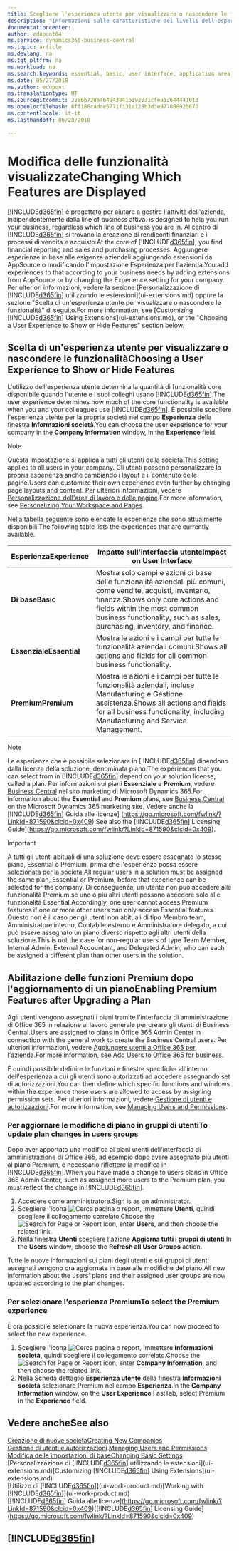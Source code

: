 ```yaml
---
title: Scegliere l'esperienza utente per visualizzare o nascondere le funzioni avanzate | Documenti Microsoft
description: "Informazioni sulle caratteristiche dei livelli dell'esperienza utente Base ed Essenziale che hanno effetto su interfaccia utente, aree di applicazione e società."
documentationcenter: 
author: edupont04
ms.service: dynamics365-business-central
ms.topic: article
ms.devlang: na
ms.tgt_pltfrm: na
ms.workload: na
ms.search.keywords: essential, basic, user interface, application area, experience
ms.date: 05/27/2018
ms.author: edupont
ms.translationtype: HT
ms.sourcegitcommit: 2286b728a464943841b192031cfea13644441013
ms.openlocfilehash: 6ff186cadae5771f131a128b3d3e977800925670
ms.contentlocale: it-it
ms.lasthandoff: 06/28/2018

---
```

# <a name="changing-which-features-are-displayed"></a><span data-ttu-id="b103a-103">Modifica delle funzionalità visualizzate</span><span class="sxs-lookup"><span data-stu-id="b103a-103">Changing Which Features are Displayed</span></span>
[!INCLUDE[d365fin](includes/d365fin_md.md)]<span data-ttu-id="b103a-104"> è progettato per aiutare a gestire l'attività dell'azienda, indipendentemente dalla line of business attiva.</span><span class="sxs-lookup"><span data-stu-id="b103a-104"> is designed to help you run your business, regardless which line of business you are in.</span></span> <span data-ttu-id="b103a-105">Al centro di [!INCLUDE[d365fin](includes/d365fin_md.md)] si trovano la creazione di rendiconti finanziari e i processi di vendita e acquisto.</span><span class="sxs-lookup"><span data-stu-id="b103a-105">At the core of [!INCLUDE[d365fin](includes/d365fin_md.md)], you find financial reporting and sales and purchasing processes.</span></span> <span data-ttu-id="b103a-106">Aggiungere esperienze in base alle esigenze aziendali aggiungendo estensioni da AppSource o modificando l'impostazione Esperienza per l'azienda.</span><span class="sxs-lookup"><span data-stu-id="b103a-106">You add experiences to that according to your business needs by adding extensions from AppSource or by changing the Experience setting for your company.</span></span> <span data-ttu-id="b103a-107">Per ulteriori informazioni, vedere la sezione [Personalizzazione di [!INCLUDE[d365fin](includes/d365fin_md.md)] utilizzando le estensioni](ui-extensions.md) oppure la sezione "Scelta di un'esperienza utente per visualizzare o nascondere le funzionalità" di seguito.</span><span class="sxs-lookup"><span data-stu-id="b103a-107">For more information, see [Customizing [!INCLUDE[d365fin](includes/d365fin_md.md)] Using Extensions](ui-extensions.md), or the "Choosing a User Experience to Show or Hide Features" section below.</span></span>

## <a name="choosing-a-user-experience-to-show-or-hide-features"></a><span data-ttu-id="b103a-108">Scelta di un'esperienza utente per visualizzare o nascondere le funzionalità</span><span class="sxs-lookup"><span data-stu-id="b103a-108">Choosing a User Experience to Show or Hide Features</span></span>
<span data-ttu-id="b103a-109">L'utilizzo dell'esperienza utente determina la quantità di funzionalità core disponibile quando l'utente e i suoi colleghi usano [!INCLUDE[d365fin](includes/d365fin_md.md)].</span><span class="sxs-lookup"><span data-stu-id="b103a-109">The user experience determines how much of the core functionality is available when you and your colleagues use [!INCLUDE[d365fin](includes/d365fin_md.md)].</span></span> <span data-ttu-id="b103a-110">È possibile scegliere l'esperienza utente per la propria società nel campo **Esperienza** della finestra **Informazioni società**.</span><span class="sxs-lookup"><span data-stu-id="b103a-110">You can choose the user experience for your company in the **Company Information** window, in the **Experience** field.</span></span>

> [!NOTE]  
> <span data-ttu-id="b103a-111">Questa impostazione si applica a tutti gli utenti della società.</span><span class="sxs-lookup"><span data-stu-id="b103a-111">This setting applies to all users in your company.</span></span> <span data-ttu-id="b103a-112">Gli utenti possono personalizzare la propria esperienza anche cambiando i layout e il contenuto delle pagine.</span><span class="sxs-lookup"><span data-stu-id="b103a-112">Users can customize their own experience even further by changing page layouts and content.</span></span> <span data-ttu-id="b103a-113">Per ulteriori informazioni, vedere [Personalizzazione dell'area di lavoro e delle pagine](ui-personalization-user.md).</span><span class="sxs-lookup"><span data-stu-id="b103a-113">For more information, see [Personalizing Your Workspace and Pages](ui-personalization-user.md).</span></span>  

<span data-ttu-id="b103a-114">Nella tabella seguente sono elencate le esperienze che sono attualmente disponibili.</span><span class="sxs-lookup"><span data-stu-id="b103a-114">The following table lists the experiences that are currently available.</span></span>

| <span data-ttu-id="b103a-115">Esperienza</span><span class="sxs-lookup"><span data-stu-id="b103a-115">Experience</span></span> | <span data-ttu-id="b103a-116">Impatto sull'interfaccia utente</span><span class="sxs-lookup"><span data-stu-id="b103a-116">Impact on User Interface</span></span> |
| --- | --- |
| <span data-ttu-id="b103a-117">**Di base**</span><span class="sxs-lookup"><span data-stu-id="b103a-117">**Basic**</span></span> |<span data-ttu-id="b103a-118">Mostra solo campi e azioni di base delle funzionalità aziendali più comuni, come vendite, acquisti, inventario, finanza.</span><span class="sxs-lookup"><span data-stu-id="b103a-118">Shows only core actions and fields within the most common business functionality, such as sales, purchasing, inventory, and finance.</span></span> |
| <span data-ttu-id="b103a-119">**Essenziale**</span><span class="sxs-lookup"><span data-stu-id="b103a-119">**Essential**</span></span> |<span data-ttu-id="b103a-120">Mostra le azioni e i campi per tutte le funzionalità aziendali comuni.</span><span class="sxs-lookup"><span data-stu-id="b103a-120">Shows all actions and fields for all common business functionality.</span></span>|
| <span data-ttu-id="b103a-121">**Premium**</span><span class="sxs-lookup"><span data-stu-id="b103a-121">**Premium**</span></span> |<span data-ttu-id="b103a-122">Mostra le azioni e i campi per tutte le funzionalità aziendali, incluse Manufacturing e Gestione assistenza.</span><span class="sxs-lookup"><span data-stu-id="b103a-122">Shows all actions and fields for all business functionality, including Manufacturing and Service Management.</span></span>|

> [!NOTE]  
> <span data-ttu-id="b103a-123">Le esperienze che è possibile selezionare in [!INCLUDE[d365fin](includes/d365fin_md.md)] dipendono dalla licenza della soluzione, denominata piano.</span><span class="sxs-lookup"><span data-stu-id="b103a-123">The experiences that you can select from in [!INCLUDE[d365fin](includes/d365fin_md.md)] depend on your solution license, called a plan.</span></span> <span data-ttu-id="b103a-124">Per informazioni sui piani **Essenziale** e **Premium**, vedere [Business Central](https://go.microsoft.com/fwlink/?linkid=870242) nel sito marketing di Microsoft Dynamics 365.</span><span class="sxs-lookup"><span data-stu-id="b103a-124">For information about the **Essential** and **Premium** plans, see [Business Central](https://go.microsoft.com/fwlink/?linkid=870242) on the Microsoft Dynamics 365 marketing site.</span></span> <span data-ttu-id="b103a-125">Vedere anche la [!INCLUDE[d365fin](includes/d365fin_md.md)] Guida alle licenze] (https://go.microsoft.com/fwlink/?LinkId=871590&clcid=0x409).</span><span class="sxs-lookup"><span data-stu-id="b103a-125">See also the [!INCLUDE[d365fin](includes/d365fin_md.md)] Licensing Guide](https://go.microsoft.com/fwlink/?LinkId=871590&clcid=0x409).</span></span>

> [!IMPORTANT]  
> <span data-ttu-id="b103a-126">A tutti gli utenti abituali di una soluzione deve essere assegnato lo stesso piano, Essential o Premium, prima che l'esperienza possa essere selezionata per la società.</span><span class="sxs-lookup"><span data-stu-id="b103a-126">All regular users in a solution must be assigned the same plan, Essential or Premium, before that experience can be selected for the company.</span></span> <span data-ttu-id="b103a-127">Di conseguenza, un utente non può accedere alle funzionalità Premium se uno o più altri utenti possono accedere solo alle funzionalità Essential.</span><span class="sxs-lookup"><span data-stu-id="b103a-127">Accordingly, one user cannot access Premium features if one or more other users can only access Essential features.</span></span> <span data-ttu-id="b103a-128">Questo non è il caso per gli utenti non abituali di tipo Membro team, Amministratore interno, Contabile esterno e Amministratore delegato, a cui può essere assegnato un piano diverso rispetto agli altri utenti della soluzione.</span><span class="sxs-lookup"><span data-stu-id="b103a-128">This is not the case for non-regular users of type Team Member, Internal Admin, External Accountant, and Delegated Admin, who can each be assigned a different plan than other users in the solution.</span></span>

## <a name="enabling-premium-features-after-upgrading-a-plan"></a><span data-ttu-id="b103a-129">Abilitazione delle funzioni Premium dopo l'aggiornamento di un piano</span><span class="sxs-lookup"><span data-stu-id="b103a-129">Enabling Premium Features after Upgrading a Plan</span></span>
<span data-ttu-id="b103a-130">Agli utenti vengono assegnati i piani tramite l'interfaccia di amministrazione di Office 365 in relazione al lavoro generale per creare gli utenti di Business Central.</span><span class="sxs-lookup"><span data-stu-id="b103a-130">Users are assigned to plans in Office 365 Admin Center in connection with the general work to create the Business Central users.</span></span> <span data-ttu-id="b103a-131">Per ulteriori informazioni, vedere [Aggiungere utenti a Office 365 per l'azienda](https://support.office.com/en-us/article/Add-users-to-Office-365-for-business-435ccec3-09dd-4587-9ebd-2f3cad6bc2bc).</span><span class="sxs-lookup"><span data-stu-id="b103a-131">For more information, see [Add Users to Office 365 for business](https://support.office.com/en-us/article/Add-users-to-Office-365-for-business-435ccec3-09dd-4587-9ebd-2f3cad6bc2bc).</span></span>

<span data-ttu-id="b103a-132">È quindi possibile definire le funzioni e finestre specifiche all'interno dell'esperienza a cui gli utenti sono autorizzati ad accedere assegnando set di autorizzazioni.</span><span class="sxs-lookup"><span data-stu-id="b103a-132">You can then define which specific functions and windows within the experience those users are allowed to access by assigning permission sets.</span></span> <span data-ttu-id="b103a-133">Per ulteriori informazioni, vedere [Gestione di utenti e autorizzazioni](ui-how-users-permissions.md).</span><span class="sxs-lookup"><span data-stu-id="b103a-133">For more information, see [Managing Users and Permissions](ui-how-users-permissions.md).</span></span>

### <a name="to-update-plan-changes-in-users-groups"></a><span data-ttu-id="b103a-134">Per aggiornare le modifiche di piano in gruppi di utenti</span><span class="sxs-lookup"><span data-stu-id="b103a-134">To update plan changes in users groups</span></span>
<span data-ttu-id="b103a-135">Dopo aver apportato una modifica ai piani utenti dell'interfaccia di amministrazione di Office 365, ad esempio dopo avere assegnato più utenti al piano Premium, è necessario riflettere la modifica in [!INCLUDE[d365fin](includes/d365fin_md.md)].</span><span class="sxs-lookup"><span data-stu-id="b103a-135">When you have made a change to users plans in Office 365 Admin Center, such as assigned more users to the Premium plan, you must reflect the change in [!INCLUDE[d365fin](includes/d365fin_md.md)].</span></span>

1. <span data-ttu-id="b103a-136">Accedere come amministratore.</span><span class="sxs-lookup"><span data-stu-id="b103a-136">Sign is as an administrator.</span></span>
2. <span data-ttu-id="b103a-137">Scegliere l'icona ![Cerca pagina o report](media/ui-search/search_small.png "Cerca pagina o report"), immettere **Utenti**, quindi scegliere il collegamento correlato.</span><span class="sxs-lookup"><span data-stu-id="b103a-137">Choose the ![Search for Page or Report](media/ui-search/search_small.png "Search for Page or Report icon") icon, enter **Users**, and then choose the related link.</span></span>
3. <span data-ttu-id="b103a-138">Nella finestra **Utenti** scegliere l'azione **Aggiorna tutti i gruppi di utenti**.</span><span class="sxs-lookup"><span data-stu-id="b103a-138">In the **Users** window, choose the **Refresh all User Groups** action.</span></span>

<span data-ttu-id="b103a-139">Tutte le nuove informazioni sui piani degli utenti e sui gruppi di utenti assegnati vengono ora aggiornate in base alle modifiche del piano.</span><span class="sxs-lookup"><span data-stu-id="b103a-139">All new information about the users’ plans and their assigned user groups are now updated according to the plan changes.</span></span>

### <a name="to-select-the-premium-experience"></a><span data-ttu-id="b103a-140">Per selezionare l'esperienza Premium</span><span class="sxs-lookup"><span data-stu-id="b103a-140">To select the Premium experience</span></span>
<span data-ttu-id="b103a-141">È ora possibile selezionare la nuova esperienza.</span><span class="sxs-lookup"><span data-stu-id="b103a-141">You can now proceed to select the new experience.</span></span>
1. <span data-ttu-id="b103a-142">Scegliere l'icona ![Cerca pagina o report](media/ui-search/search_small.png "icona Cerca pagina o report"), immettere **Informazioni società**, quindi scegliere il collegamento correlato.</span><span class="sxs-lookup"><span data-stu-id="b103a-142">Choose the ![Search for Page or Report](media/ui-search/search_small.png "Search for Page or Report icon") icon, enter **Company Information**, and then choose the related link.</span></span>
2. <span data-ttu-id="b103a-143">Nella Scheda dettaglio **Esperienza utente** della finestra **Informazioni società** selezionare Premium nel campo **Esperienza**.</span><span class="sxs-lookup"><span data-stu-id="b103a-143">In the **Company Information** window, on the **User Experience** FastTab, select Premium  in the **Experience** field.</span></span>

## <a name="see-also"></a><span data-ttu-id="b103a-144">Vedere anche</span><span class="sxs-lookup"><span data-stu-id="b103a-144">See also</span></span>
[<span data-ttu-id="b103a-145">Creazione di nuove società</span><span class="sxs-lookup"><span data-stu-id="b103a-145">Creating New Companies</span></span>](about-new-company.md)  
<span data-ttu-id="b103a-146">[Gestione di utenti e autorizzazioni](ui-how-users-permissions.md)  </span><span class="sxs-lookup"><span data-stu-id="b103a-146">[Managing Users and Permissions](ui-how-users-permissions.md)  </span></span>  
[<span data-ttu-id="b103a-147">Modifica delle impostazioni di base</span><span class="sxs-lookup"><span data-stu-id="b103a-147">Changing Basic Settings</span></span>](ui-change-basic-settings.md)  
<span data-ttu-id="b103a-148">[Personalizzazione di [!INCLUDE[d365fin](includes/d365fin_md.md)] utilizzando le estensioni](ui-extensions.md)</span><span class="sxs-lookup"><span data-stu-id="b103a-148">[Customizing [!INCLUDE[d365fin](includes/d365fin_md.md)] Using Extensions](ui-extensions.md)</span></span>  
<span data-ttu-id="b103a-149">[Utilizzo di [!INCLUDE[d365fin](includes/d365fin_md.md)]](ui-work-product.md)</span><span class="sxs-lookup"><span data-stu-id="b103a-149">[Working with [!INCLUDE[d365fin](includes/d365fin_md.md)]](ui-work-product.md)</span></span>  
<span data-ttu-id="b103a-150">[[!INCLUDE[d365fin](includes/d365fin_md.md)] Guida alle licenze](https://go.microsoft.com/fwlink/?LinkId=871590&clcid=0x409)</span><span class="sxs-lookup"><span data-stu-id="b103a-150">[[!INCLUDE[d365fin](includes/d365fin_md.md)] Licensing Guide](https://go.microsoft.com/fwlink/?LinkId=871590&clcid=0x409)</span></span>

## [!INCLUDE[d365fin](includes/free_trial_md.md)]  
 

